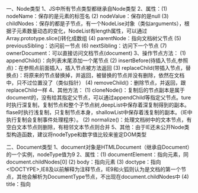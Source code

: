 一、Node类型
	1、JS中所有节点类型都继承自Node类型
	2、属性：(1) nodeName：保存的是元素的标签名
			 (2) nodeValue：保存的是null
			 (3) childNodes：保存的都是子节点，有一个NodeLise对象（类似arguments），根据子元素数量动态的变化，NodeList有length属性，可以通过Array.prototype.slice()转化成数组 
			 (4) parentNode：指向文档树父节点
			 (5) previousSibling：访问前一节点
			 (6) nextSibling：访问下一个节点
			 (7) ownerDocument：可以直接访问文档节点(document)
	3、操作节点方法：
			 (1) appendChild()：向列表末尾添加一个尾节点
			 (2) insertBefore(待插入节点,参照点)：在参照点前面插入，插入节点被方法返回
			 (3) replaceChild(带插入节点，替换点)：将原来的节点替换掉，并返回，被替换的节点并没有删除，依然在文档中，只不过位置没了（类似指针）
			 (4) removeChild()：删除节点，并返回，跟replaceChild一样
	4、其他方法：
			 (1) cloneNode()：复制后的节点副本是属于document的，没有给其指定父节点，可以通过appendChild等指定父节点。ture时执行深复制，复制节点和整个子节点树,deepList中保存着深复制得到的副本。flase时执行浅复制，只复制节点本身，shallowList中保存着浅复制的副本。（IE中执行复制会复制事件处理程序）。
			 (2) normalize()：处理文档树中的文本节点，有空白文本节点则删除，有相邻文本节点则合并
	5、其他：由于IE还未公开Node类型构造函数，建议将nodeType和数字值比较来鉴定DOM类型

二、Document类型
	1、document对象是HTMLDocument（继承自Document）的一个实例，nodeType值为9
	2、属性：(1) documentElement：指向<html>元素，同document.childNodes[0]
		 	 (2) body：指向<body>元素
		 	 (3) doctype：指向<!DOCTYPE>,IE8及以前解释为注释节点，IE9和火狐则认为是文档的第一个节点，其他会解析为DocumentType节点，不出现在document.childNodes中
		 	 (4) title：指向<title>
		 	 (5) URL：指向页面完整的URL
		 	 (6) domain：指向页面的域名。
		 	 		<1> domain+iframe实现跨域：将每个页面的domain设置成相同的值就可以实现这些框架中的子页面实现跨域
		 	 		<2> 一旦由松散域名(baidu.com)改成紧绷的(image.baidu.com)就不能再修改回去了
		 	 (7) referrer：保存着连接到当前页的前一个页面的URL
		 	 (8) implementation：规定一个hasFeature()，检测浏览器是否支持相应版本号DOM功能,var a = document.implementation.hasFeature("CSS","3.0");
		 	 (9) anchors：所有带name的<a>
		 	 (10) applets：所有<applet>
		 	 (11) forms：所有<form>
		 	 (12) images：所有<img>
		 	 (13) links：所有带href的<a>
	3、方法：(1) getElementById()：若页面中出现相同的ID值，只会返回文档中ID值第一次出现的元素。IE7机7-会将name和ID值相同的表单元素也返回，不要让name和ID相同
			 (2) getElementsByTagName()：包含一个HTMLCollection对象（类似arguments）
			 (3) getElementsByName()：返回带有给定name值的所有元素，相同name值的单选按钮只有一个会给浏览器，返回一个HTMLCollection对象.namedItem()只会取得一项
			 (4) write()：注意"</script>"会解释为脚本块结束，应该添加转义字符,"<\/script>"。如果文档加载完后调用，会重写页面
			 (5) writeln()：在字符串末尾加\n换行
			 (6) open()
			 (7) close()
	4、其他：(1) <!--第一条注释-->
					<html></html>
				<!--第二条-->
				火狐会直接省略掉，IE9及9+会为两者创建为document.childNodes注释节点，其他则不管.
			 (2) document对象是只读的
	问题：document对象和Document对象有什么不同
三、Element类型
	1、nodeType为1
	2、所有HTML元素都由HTMLElement类型表示，HTMLElement继承自Element
	3、属性：(1) tagName：跟nodeName属性是一样的，返回的是大写的标签名
			 (2) id
			 (3) title：对它的修改只有在鼠标移动到这个元素上面的时候才能显示出来
			 (4) className
			 (5) style
			 (6) onclick等事件
			 (7) attribute属性：包含NameNodeMap，与NodeList类似。元素的每一个特性都由一个Attr节点表示，每个节点都保存在NameNodeMap对象中，且拥有
			 		<1> getNamedItem()方法
			 		<2> removeNamedItem():返回被删除节点
			 		<3> setNamedItem()
			 		<4> item()
			 		<5> specified()：除了IE，其他浏览器此值都为true。
	4、方法：(1) getAttribute()：取得元素特性、也可以取得自定义特性，一般在获取自定义属性时才用。
					<1> 自定义特性需要加data-前缀，除了IE，自定义属性不会添加到DOM中去
					<2> 通过element.style获取的和getAttribute()获取的值不一样，前者返回对象，后者返回字符串
					<3> 通过element.onclick获取的和getAttribute()获取的值不一样，前者返回JS函数，后者返回字符串
					<4> 通过div.luoxiao = "luoxiao";console.log(div.getAttribute("luoxiao"));//null，值为null。。因为并不会添加到DOM中，所以获取不到。所有的特性都是属性。
			 (2) setAttribute(name,value)：特性存在则替换，不存在则创建
			 (3) removeAttribute()：删除元素的特性
			 (4) createElement()：带有ownerDocument属性（不添加到dom中的话，不在页面显示）
			 (5) getElementsByTagName()：
	5、其他：(1) 遍历元素特性：
					function outputAttribute(element){
						var pairs = new Array(),
							attrName,
							attrValue,
							i,
							len;
						for(i = 0;len = element.attributes.length;i < len;i ++){
							attrName = element.attribute[i].nodeName;
							attrValue = element.atttribute[i].nodeValue;
							if(element.attributes[i].specified){
								pairs.push(attrName + "=\"" + attrValue + "\"");
							}
						}
					}
	问题：元素的特性和属性的区别：
			<div name="" class=""></div>。
			这里的name和class就是特性，属性指的是元素自带的，比如div.id,div.name,div.className。所有的特性都是属性
四、Text类型
	1、nodeType为3
	2、属性：(1) length
	3、方法：(1) createTextNode():创建新文本节点，带有ownerDocument属性（不添加到dom中的话，不在页面显示）
			 (2) normalize()：在包含两个或多个文本节点的父元素上调用，会把所有文本节点合并成一个。
			 (3) splitText()：按照指定的位置分隔nodeValue的值
五、Comment类型
	1、nodeType为8，与Text类型继承相同的基类
	2、属性：(1) data属性：获取注释内容
			 (2) nodeValue属性：同上
	3、方法：(1) createTextNode():创建新文本节点，带有ownerDocument属性（不添加到dom中的话，不在页面显示）
			 (2) normalize()：在包含两个或多个文本节点的父元素上调用，会把所有文本节点合并成一个。
			 (3) createComment()：创建注释节点并写入注释
六、DocumentFragment类型
	1、nodeType为11，继承了Node的所有方法
	2、相当于一个仓库，创建的html可以放到这里，然后一起添加到DOM中，每执行添加一次，浏览器会渲染一次，所以最好一次性一起添加。
七、Attr类型
	1、nodeType为2
	2、属性：(1) name:
			 (2) value:
			 (3) specified:区别是在代码中指定的还是默认的
	3、方法：(1) createAttribute()：创建特性节点document.createAttribute
	4、类似Element类型
八、其他
	1、<script>标签在IE中不允许DOM访问其子节点
	2、加载外部样式文本的过程是异步的，加载样式与执行JS代码没有固定的次序
	3、尽量减少NodeList的访问次数，每次访问都是基于文档的查询，每次调用DOM操作都会调用NodeList，所以减少DOM操作
	4、所有其他类型都继承自Node类型



DOM扩展
一、选择符API
	1、querySelector()
	2、querySelectorAll()：返回一个NodeList实例，通过类似对一组元素快照来解决动态查询的问题，避免了NodeList的性能问题
	3、matchesSelector()：匹配则返回true，由于兼容性的问题，所以解决兼容性的包装函数为：
		function matchesSelector(element,selector){
			if(element.matchesSelector){
				return element.matchesSelector(selector);
			}else if(element.msMatchesSelector){
				return element.msMatchesSelector(selector);
			}else if(element.mozMatchesSelector){
				return element.mozMatchesSelector(selector);
			}else if(element.webktiMatchesSelector){
				return element.webktiMatchesSelector(selector);
			}else{
				throw new Error("Not supported");
			}
		}
	4、原理：CSS解析器和树查询在浏览器内部通过编译代码执行，极大地提高了性能
二、元素遍历
	Element API新加了一下属性：
		(1) childElementCount
		(2) firstElementChild
		(3) lastElementChild
		(4) previousElementSibling
		(5) nextElementSibling
	遍历：
		var i,
			len,
			child = element.firstElementChild;
		while(child != element.lastElementChild){
			processChild(child);
			child = child.nextElementSibling;
		}
三、HTML5
	1、与类相关的扩充
		(1) getElementsByClassName()：返回NodeList，在元素上调用该方法，会返回后代中匹配的元素，同样具有性能问题
		(2) classList：是DOMTokenList实例，获取到类名并操作类名，拥有的方法如下
				<1> add()：div.classList.add("disabled")；
				<2> contains()
				<3> remove()
				<4> toggle()：存在则删除，不存在则添加
	2、焦点管理
		(1) activeElement：始终引用DOM中当前获得了焦点的元素。
				<1> 元素获取焦点的方式：页面加载、用户输入、调用focus()
				<2> 文档刚加载完时，document.activeElement中保存的是document.body的引用，文档加载期间，document.activeElement值为null
		(2) hasFocus()：确定文档是否获得了焦点
	3、HTMLDocument
		(1) readyState：loading正在加载文档，complete完成加载文档。
		(2) compatMode：告诉开发人员浏览器采用了哪种渲染模式。标准模式下为CSS1Compat，混杂模式下为BackCompat
		(3) head：引用<head>，建议var head = document.head || document.getElementsByTagName('head')[0];
		(2) 问题：为什么实现readyState必须要借助onload事件
	4、字符集属性
		(1) charset：文档实际用的字符集
		(2) defaultCharset：浏览器和操作系统默认的文档字符集
	5、自定义属性
		(1) dataset：添加了自定义属性后，可以通过这个属性来获取，它是DOMStringMap的一个实例，每一个data-name都有一个没有data-前缀的与之对应的属性，比如：div.dataset.myname == data-name